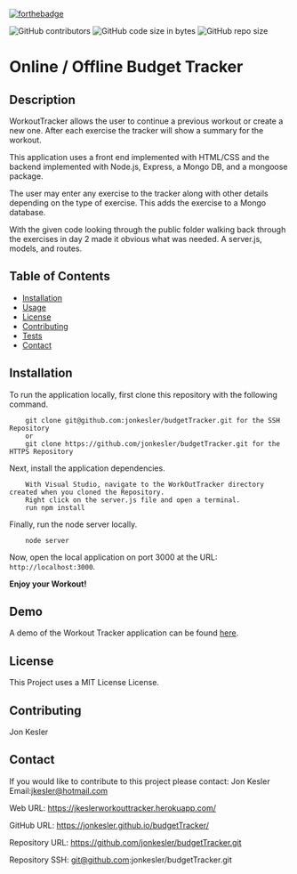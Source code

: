 [![forthebadge](https://forthebadge.com/images/badges/made-with-javascript.svg)](https://forthebadge.com)

![GitHub contributors](https://img.shields.io/github/contributors/jonkesler/budgetTracker)
![GitHub code size in bytes](https://img.shields.io/github/languages/code-size/jonkesler/budgetTracker?style=for-the-badge)
![GitHub repo size](https://img.shields.io/github/repo-size/jonkesler/budgetTracker)

# Online / Offline Budget Tracker



## Description 
    
WorkoutTracker allows the user to continue a previous workout or create a new one.  After each exercise the tracker will show a summary for the workout. 

This application uses a front end implemented with HTML/CSS and the backend implemented with Node.js, Express, a Mongo DB, and a mongoose package.

The user may enter any exercise to the tracker along with other details depending on the type of exercise. This adds the exercise to a Mongo database. 

With the given code looking through the public folder walking back through the exercises in day 2 made it obvious what was needed. A server.js, models, and routes.  
    
    
## Table of Contents
    
* [Installation](#installation)
* [Usage](#usage)
* [License](#license)
* [Contributing](#contributing)
* [Tests](#tests)
* [Contact](#contact)
    
    
## Installation
    

To run the application locally, first clone this repository with the following command.

        git clone git@github.com:jonkesler/budgetTracker.git for the SSH Repository 
        or 
        git clone https://github.com/jonkesler/budgetTracker.git for the HTTPS Repository
        
Next, install the application dependencies.

        With Visual Studio, navigate to the WorkOutTracker directory created when you cloned the Repository.
        Right click on the server.js file and open a terminal.
        run npm install
     
Finally, run the node server locally.

        node server
        
Now, open the local application on port 3000 at the URL: `http://localhost:3000`.

**Enjoy your Workout!**


      
## Demo

A demo of the Workout Tracker application can be found [here](https://jkeslerworkouttracker.herokuapp.com/).



## License

This Project uses a MIT License License.


## Contributing
    
Jon Kesler
    
    
## Contact

If you would like to contribute to this project please contact: 
  Jon Kesler 
  Email:jkesler@hotmail.com   


Web URL: https://jkeslerworkouttracker.herokuapp.com/

GitHub URL: https://jonkesler.github.io/budgetTracker/

Repository URL: https://github.com/jonkesler/budgetTracker.git

Repository SSH: git@github.com:jonkesler/budgetTracker.git